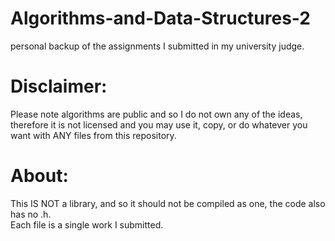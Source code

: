 # Algorithms-and-Data-Structures-2
personal backup of the assignments I submitted in my university judge.<br />

# Disclaimer:
Please note algorithms are public and so I do not own any of the ideas, therefore it is not licensed and you may use it, copy, or do whatever you want with ANY files from this repository.<br />

# About:
This IS NOT a library, and so it should not be compiled as one, the code also has no .h.<br />
Each file is a single work I submitted.<br />